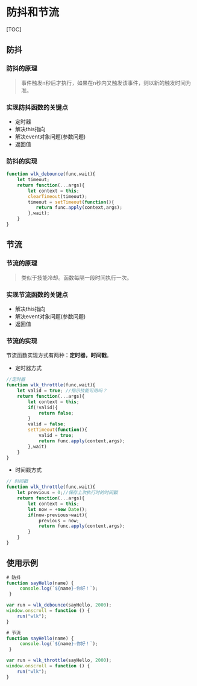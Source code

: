 # 防抖和节流

[TOC]

## 防抖

### 防抖的原理

> 事件触发n秒后才执行，如果在n秒内又触发该事件，则以新的触发时间为准。

### 实现防抖函数的关键点

- 定时器
- 解决this指向
- 解决event对象问题(参数问题)
- 返回值

### 防抖的实现

```javascript
function wlk_debounce(func,wait){
    let timeout;
    return function(...args){
        let context = this;
        clearTimeout(timeout);
        timeout = setTimeout(function(){
           return func.apply(context,args);
        },wait);
    }
}
```





## 节流

### 节流的原理

> 类似于技能冷却。函数每隔一段时间执行一次。

### 实现节流函数的关键点

- 解决this指向
- 解决event对象问题(参数问题)
- 返回值

### 节流的实现

节流函数实现方式有两种：**定时器，时间戳**。

- 定时器方式

```javascript
//定时器
function wlk_throttle(func,wait){
    let valid = true; //指示技能可用吗？
    return function(...args){
        let context = this;
        if(!valid){
            return false;
        }
        valid = false;
        setTimeout(function(){
            valid = true;
            return func.apply(context,args);            
        },wait)
    }
}
```

- 时间戳方式

```javascript
// 时间戳
function wlk_throttle(func,wait){
    let previous = 0;//保存上次执行时的时间戳
    return function(...args){
        let context = this;
        let now = +new Date();
        if(now-previous>wait){
            previous = now;
            return func.apply(context,args);
        }
    }
}
```





## 使用示例

```javascript
# 防抖
function sayHello(name) {
     console.log(`${name}-你好！`);
 }

var run = wlk_debounce(sayHello, 2000);
window.onscroll = function () {
    run("wlk");
}
```

```javascript
# 节流
function sayHello(name) {
     console.log(`${name}-你好！`);
 }

var run = wlk_throttle(sayHello, 2000);
window.onscroll = function () {
    run("wlk");
}
```

